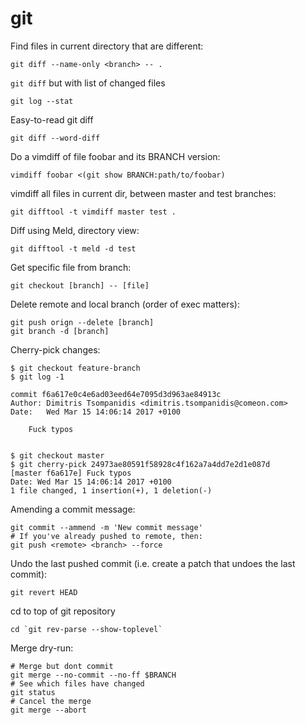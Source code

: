 # git

Find files in current directory that are different:  

    git diff --name-only <branch> -- .

`git diff` but with list of changed files
    
    git log --stat 

Easy-to-read git diff

    git diff --word-diff

Do a vimdiff of file foobar and its BRANCH version:  

    vimdiff foobar <(git show BRANCH:path/to/foobar)   

vimdiff all files in current dir, between master and test branches:  

    git difftool -t vimdiff master test .

Diff using Meld, directory view:  

    git difftool -t meld -d test

Get specific file from branch:  

    git checkout [branch] -- [file]

Delete remote and local branch (order of exec matters):

    git push orign --delete [branch]
    git branch -d [branch]

Cherry-pick changes:

    $ git checkout feature-branch
    $ git log -1

    commit f6a617e0c4e6ad03eed64e7095d3d963ae84913c
    Author: Dimitris Tsompanidis <dimitris.tsompanidis@comeon.com>
    Date:   Wed Mar 15 14:06:14 2017 +0100

        Fuck typos


    $ git checkout master
    $ git cherry-pick 24973ae80591f58928c4f162a7a4dd7e2d1e087d
    [master f6a617e] Fuck typos
    Date: Wed Mar 15 14:06:14 2017 +0100
    1 file changed, 1 insertion(+), 1 deletion(-)


Amending a commit message:

    git commit --ammend -m 'New commit message'
    # If you've already pushed to remote, then:
    git push <remote> <branch> --force

Undo the last pushed commit (i.e. create a patch that undoes the last commit):

    git revert HEAD

cd to top of git repository

    cd `git rev-parse --show-toplevel`

Merge dry-run:

    # Merge but dont commit 
    git merge --no-commit --no-ff $BRANCH
    # See which files have changed
    git status
    # Cancel the merge
    git merge --abort
